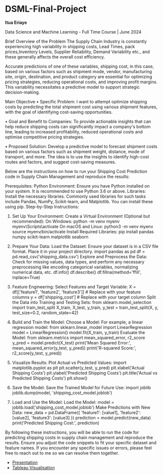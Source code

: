 # DSML-Final-Project
**Itua Eriaye**

Data Science and Machine Learning - Full Time Course | June 2024

Brief Overview of the Problem
The Supply Chain Industry is constantly experiencing high variability in shipping costs, Lead Times, pack prices,Inventory Levels, Supplier Reliability, Demand Variability etc., and these generally affects the overall cost efficiency.

Accurate predictions of one of these variables, shipping cost, in this case, based on various factors such as shipment mode, vendor, manufacturing site, origin, destination, and product category are essential for optimizing pricing strategies, reducing operational costs, and improving profit margins. This variability necessitates a predictive model to support strategic decision-making.

Main Objective
•	Specific Problem: I want to attempt optimize shipping costs by predicting the total shipment cost using various shipment features, with the goal of identifying cost-saving opportunities.

•	Goal and Benefit to Companies: To provide actionable insights that can help reduce shipping costs can significantly impact a company's bottom line, leading to increased profitability, reduced operational costs and optimise competitive pricing strategies.

•	Proposed Solution: Develop a predictive model to forecast shipment costs based on various factors such as shipment weight, distance, mode of transport, and more. 
The idea is to use the insights to identify high-cost routes and factors, and suggest cost-saving measures.

Below are the instructions on how to run your Shipping Cost Prediction code in Supply Chain Management and reproduce the results:

Prerequisites:
Python Environment: Ensure you have Python installed on your system. It is recommended to use Python 3.6 or above.
Libraries: Install the necessary libraries. Commonly used libraries for such tasks include Pandas, NumPy, Scikit-learn, and Matplotlib. You can install these using pip.
Step-by-Step Instructions:
1. Set Up Your Environment:
Create a Virtual Environment (Optional but recommended):
On Windows:
python -m venv myenv
myenv\Scripts\activate
On macOS and Linux:
python3 -m venv myenv
source myenv/bin/activate
Install Required Libraries:
pip install pandas numpy scikit-learn matplotlib seaborn

2. Prepare Your Data:
Load the Dataset:
Ensure your dataset is in a CSV file format. Place it in your project directory.
import pandas as pd
df = pd.read_csv('shipping_data.csv')
Explore and Preprocess the Data:
Check for missing values, data types, and perform any necessary preprocessing like encoding categorical variables, normalizing numerical data, etc.
df.info()
df.describe()
df.fillna(method='ffill', inplace=True)

3. Feature Engineering:
Select Features and Target Variable:
X = df[['feature1', 'feature2', 'feature3']]  # Replace with your feature columns
y = df['shipping_cost']  # Replace with your target column
Split the Data into Training and Testing Sets:
from sklearn.model_selection import train_test_split
X_train, X_test, y_train, y_test = train_test_split(X, y, test_size=0.2, random_state=42)

4. Build and Train the Model:
Choose a Model:
For example, a linear regression model:
from sklearn.linear_model import LinearRegression
model = LinearRegression()
model.fit(X_train, y_train)
Evaluate the Model:
from sklearn.metrics import mean_squared_error, r2_score
y_pred = model.predict(X_test)
print('Mean Squared Error:', mean_squared_error(y_test, y_pred))
print('R-squared Score:', r2_score(y_test, y_pred))

5. Visualize Results:
Plot Actual vs Predicted Values:
import matplotlib.pyplot as plt
plt.scatter(y_test, y_pred)
plt.xlabel('Actual Shipping Costs')
plt.ylabel('Predicted Shipping Costs')
plt.title('Actual vs Predicted Shipping Costs')
plt.show()

6. Save the Model:
Save the Trained Model for Future Use:
import joblib
joblib.dump(model, 'shipping_cost_model.joblob')
7. Load and Use the Model:
Load the Model:
model = joblib.load('shipping_cost_model.joblob')
Make Predictions with New Data:
new_data = pd.DataFrame({
    'feature1': [value1],
    'feature2': [value2],
    'feature3': [value3]
})
prediction = model.predict(new_data)
print('Predicted Shipping Cost:', prediction)


By following these instructions, you will be able to run the code for predicting shipping costs in supply chain management and reproduce the results. Ensure you adjust the code snippets to fit your specific dataset and feature names. If you encounter any specific issues or errors, please feel free to reach out to me so we can resolve them together.



- [Presentation](https://docs.google.com/presentation/d/1KnYlGOf-KhI9NsazSLYJWJbnF_WCg6PP/edit#slide=id.p1)
- [Tableau Visualisation](https://public.tableau.com/app/profile/itua.eriaye/vizzes)





















